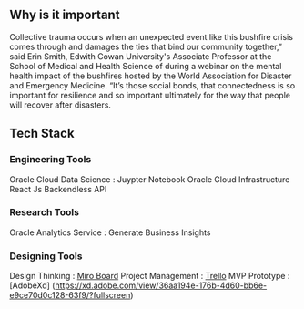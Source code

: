 ## Why is it important

Collective trauma occurs when an unexpected event like this bushfire crisis comes through and damages the ties that bind our community together,” said Erin Smith, Edwith Cowan University's Associate Professor at the School of Medical and Health Science of  during a webinar on the mental health impact of the bushfires hosted by the World Association for Disaster and Emergency Medicine. “It’s those social bonds, that connectedness is so important for resilience and so important ultimately for the way that people will recover after disasters.

## Tech Stack

### Engineering Tools
Oracle Cloud Data Science : Juypter Notebook
Oracle Cloud Infrastructure 
    React Js 
    Backendless API 

### Research Tools
Oracle Analytics Service : Generate Business Insights

### Designing Tools
Design Thinking : [Miro Board](https://miro.com/app/board/o9J_lJ7gfeE=/)
Project Management : [Trello](https://trello.com/b/VGfm8ZnS/journey-i-do) 
MVP Prototype : [AdobeXd] (https://xd.adobe.com/view/36aa194e-176b-4d60-bb6e-e9ce70d0c128-63f9/?fullscreen)